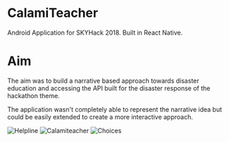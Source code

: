 # CalamiTeacher

Android Application for SKYHack 2018. Built in React Native.

# Aim 

The aim was to build a narrative based approach towards disaster education and accessing the API built for the disaster response of the hackathon theme.

The application wasn't completely able to represent the narrative idea but could be easily extended to create a more interactive approach.

![Helpline](https://i.imgur.com/nXkKpsZ.png)
![Calamiteacher](https://i.imgur.com/P03Q9Or.jpg)
![Choices](https://i.imgur.com/fqrpQ2n.png)